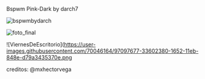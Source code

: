 Bspwm Pink-Dark by darch7 

![bspwmbydarch](https://user-images.githubusercontent.com/70046164/95531049-f808f800-09b5-11eb-87a3-a848a19566f5.png)




![foto_final](https://user-images.githubusercontent.com/70046164/96497043-740a0800-1220-11eb-8639-eb3032d8d622.png)


 
 ![ViernesDeEscritorio](https://user-images.githubusercontent.com/70046164/97097677-33602380-1652-11eb-848e-d79a3435370e.png


creditos: @mxhectorvega 
